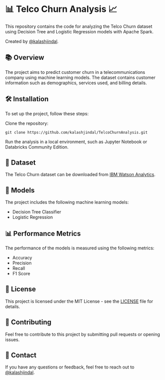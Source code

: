 # 📊 Telco Churn Analysis 📈

This repository contains the code for analyzing the Telco Churn dataset using Decision Tree and Logistic Regression models with Apache Spark.

Created by [@kalashjindal](https://github.com/kalashjindal).

## 📚 Overview

The project aims to predict customer churn in a telecommunications company using machine learning models. The dataset contains customer information such as demographics, services used, and billing details.

## 🛠️ Installation

To set up the project, follow these steps:

Clone the repository:

`git clone https://github.com/kalashjindal/TelcoChurnAnalysis.git`


Run the analysis in a local environment, such as Jupyter Notebook or Databricks Community Edition.

## 📂 Dataset

The Telco Churn dataset can be downloaded from [IBM Watson Analytics](https://www.ibm.com/communities/analytics/watson-analytics-blog/guide-to-sample-datasets/).

## 📐 Models

The project includes the following machine learning models:

- Decision Tree Classifier
- Logistic Regression

## 📊 Performance Metrics

The performance of the models is measured using the following metrics:

- Accuracy
- Precision
- Recall
- F1 Score

## 📝 License

This project is licensed under the MIT License - see the [LICENSE](LICENSE) file for details.

## 🤝 Contributing

Feel free to contribute to this project by submitting pull requests or opening issues.

## 📩 Contact

If you have any questions or feedback, feel free to reach out to [@kalashjindal](https://github.com/kalashjindal).


